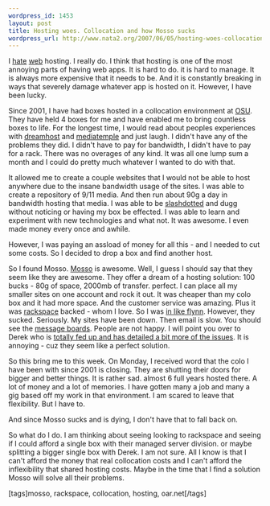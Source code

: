 ```yaml
--- 
wordpress_id: 1453
layout: post
title: Hosting woes. Collocation and how Mosso sucks
wordpress_url: http://www.nata2.org/2007/06/05/hosting-woes-collocation-and-how-mosso-sucks/
---
```

I <a href="http://www.nata2.org/2001/07/10/Goddamn_Hosting_Providers/">hate</a> <a href="http://www.nata2.org/2001/07/10/Hosting__/">web</a> hosting. I really do. I think that hosting is one of the most annoying parts of having web apps. It is hard to do. it is hard to manage. It is always more expensive that it needs to be. And it is constantly breaking in ways that severely damage whatever app is hosted on it. However, I have been lucky.

Since 2001, I have had boxes hosted in a collocation environment at <a href="http://www.osc.edu/oarnet/">OSU</a>. They have held 4 boxes for me and have enabled me to bring countless boxes to life. For the longest time, I would read about peoples experiences with <a href="http://www.google.com/search?q=dreamhost+sucks">dreamhost</a> and <a href="http://www.google.com/search?q=mediatemple+sucks">mediatemple</a> and just laugh. I didn't have any of the problems they did. I didn't have to pay for bandwidth, I didn't have to pay for a rack. There was no overages of any kind. It was all one lump sum a month and I could do pretty much whatever I wanted to do with that.

It allowed me to create a couple websites that I would not be able to host anywhere due to the insane bandwidth usage of the sites. I was able to create a repository of 9/11 media. And then run about 90g a day in bandwidth hosting that media. I was able to be <a href="http://en.wikipedia.org/wiki/Slashdotted">slashdotted</a> and dugg without noticing or having my box be effected. I was able to learn and experiment with new technologies and what not. It was awesome. I even made money every once and awhile.

However, I was paying an assload of money for all this - and I needed to cut some costs. So I decided to drop a box and find another host.

So I found Mosso. <a href="http://mosso.com">Mosso</a> is awesome. Well, I guess I should say that they seem like they are awesome. They offer a dream of a hosting solution: 100 bucks - 80g of space, 2000mb of transfer. perfect. I can place all my smaller sites on one account and rock it out. It was cheaper than my colo box and it had more space. And the customer service was amazing. Plus it was <a href="http://rackspace.com">rackspace</a> backed - whom I love. So I was <a href="http://www.inlikeflynn.com/">in like flynn</a>. However, they sucked. Seriously. My sites have been down. Then email is slow. You should see the <a href="http://www.webhostingtalk.com/showthread.php?t=492340">message boards</a>. People are not happy.  I will point you over to Derek who is <a href="http://derek.broox.com/mosso-sucks-i-need-a-new-host/">totally fed up and has detailed a bit more of the issues</a>. It is annoying - cuz they seem like a perfect solution.

So this bring me to this week. On Monday, I received word that the colo I have been with since 2001 is closing. They are shutting their doors for bigger and better things. It is rather sad. almost 6 full years hosted there. A lot of money and a lot of memories. I have gotten many a job and many a gig based off my work in that environment. I am scared to leave that flexibility. But I have to.

And since Mosso sucks and is dying, I don't have that to fall back on.

So what do I do. I am thinking about seeing looking to rackspace and seeing if I could afford a single box with their managed server division. or maybe splitting a bigger single box with Derek. I am not sure. All I know is that I can't afford the money that real collocation costs and I can't afford the inflexibility that shared hosting costs. Maybe in the time that I find a solution Mosso will solve all their problems.
<p class="wlWriterSmartContent" id="0767317B-992E-4b12-91E0-4F059A8CECA8:57106c2b-3bb9-4a1c-9ae0-9b6a7f6b2719" contenteditable="false" style="margin: 0px; padding: 0px; display: inline">[tags]mosso, rackspace, collocation, hosting, oar.net[/tags]</p>
